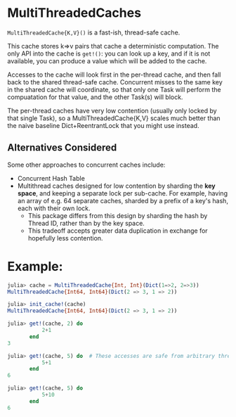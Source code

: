 # MultiThreadedCaches

`MultiThreadedCache{K,V}()` is a fast-ish, thread-safe cache.

This cache stores k=>v pairs that cache a deterministic computation. The only API into the
cache is `get!()`: you can look up a key, and if it is not available, you can produce a
value which will be added to the cache.

Accesses to the cache will look first in the per-thread cache, and then fall back to the
shared thread-safe cache. Concurrent misses to the same key in the shared cache will
coordinate, so that only one Task will perform the compuatation for that value, and the
other Task(s) will block.

The per-thread caches have very low contention (usually only locked by that single Task), so
a MultiThreadedCache{K,V} scales much better than the naive baseline Dict+ReentrantLock that
you might use instead.

## Alternatives Considered
Some other approaches to concurrent caches include:
- Concurrent Hash Table
- Multithread caches designed for low contention by sharding the **key space**, and keeping
  a separate lock per sub-cache. For example, having an array of e.g. 64 separate caches,
  sharded by a prefix of a key's hash, each with their own lock.
    - This package differs from this design by sharding the hash by Thread ID, rather than
      by the key space.
    - This tradeoff accepts greater data duplication in exchange for hopefully less
      contention.


# Example:
```julia
julia> cache = MultiThreadedCache{Int, Int}(Dict(1=>2, 2=>3))
MultiThreadedCache{Int64, Int64}(Dict(2 => 3, 1 => 2))

julia> init_cache!(cache)
MultiThreadedCache{Int64, Int64}(Dict(2 => 3, 1 => 2))

julia> get!(cache, 2) do
           2+1
       end
3

julia> get!(cache, 5) do  # These accesses are safe from arbitrary threads.
           5+1
       end
6

julia> get!(cache, 5) do
           5+10
       end
6
```
